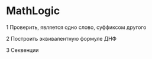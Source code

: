 MathLogic
=========
1 Проверить, является одно слово, суффиксом другого

2 Построить эквивалентную формуле ДНФ

3 Секвенции
